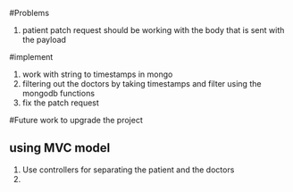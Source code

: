 #Problems
1. patient patch request should be working with the body that is sent with the payload 


#implement
1. work with string to timestamps in mongo 
2. filtering out the doctors by taking timestamps and filter using the mongodb functions 
3. fix the patch request


#Future work to upgrade the project 
## using MVC model 
1. Use controllers for separating the patient and the doctors 
2. 